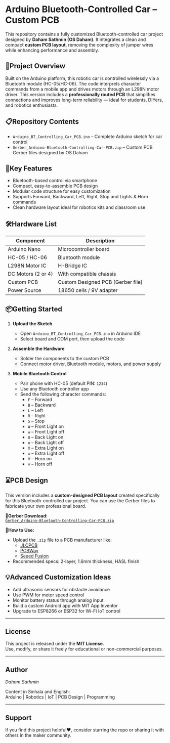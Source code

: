# Arduino Bluetooth-Controlled Car – Custom PCB

This repository contains a fully customized Bluetooth-controlled car project designed by **Daham Sathmin (OS Daham)**. It integrates a clean and compact **custom PCB layout**, removing the complexity of jumper wires while enhancing performance and assembly.

## 🔎Project Overview

Built on the Arduino platform, this robotic car is controlled wirelessly via a Bluetooth module (HC-05/HC-06). The code interprets character commands from a mobile app and drives motors through an L298N motor driver.
This version includes a **professionally routed PCB** that simplifies connections and improves long-term reliability — ideal for students, DIYers, and robotics enthusiasts.


## 📋Repository Contents

- `Arduino_BT_Controlling_Car_PCB.ino` – Complete Arduino sketch for car control  
- `Gerber_Arduino-Bluetooth-Controlling-Car-PCB.zip` – Custom PCB Gerber files designed by OS Daham


## 🔑Key Features

- Bluetooth-based control via smartphone  
- Compact, easy-to-assemble PCB design  
- Modular code structure for easy customization  
- Supports Forward, Backward, Left, Right, Stop and Lights & Horn commands  
- Clean hardware layout ideal for robotics kits and classroom use


## 🛠Hardware List

| Component              | Description                         |
|------------------------|-------------------------------------|
| Arduino Nano           | Microcontroller board               |
| HC-05 / HC-06          | Bluetooth module                    |
| L298N Motor IC         | H-Bridge IC                         |
| DC Motors (2 or 4)     | With compatible chassis             |
| Custom PCB             | Custom Designed PCB (Gerber file)   |
| Power Source           | 18650 cells / 9V adapter            |


## 📦Getting Started

1. **Upload the Sketch**  
   - Open `Arduino_BT_Controlling_Car_PCB.ino` in Arduino IDE  
   - Select board and COM port, then upload the code

2. **Assemble the Hardware**  
   - Solder the components to the custom PCB  
   - Connect motor driver, Bluetooth module, motors, and power supply

3. **Mobile Bluetooth Control**  
   - Pair phone with HC-05 (default PIN: `1234`)  
   - Use any Bluetooth controller app  
   - Send the following character commands:
     - `F` – Forward  
     - `B` – Backward  
     - `L` – Left  
     - `R` – Right  
     - `S` – Stop
     - `W` – Front Light on
     - `w` – Front Light off
     - `U` – Back Light on
     - `u` – Back Light off
     - `X` – Extra Light on
     - `x` – Extra Light off
     - `V` – Horn on
     - `v` – Horn off

## ⌛️PCB Design

This version includes a **custom-designed PCB layout** created specifically for this Bluetooth-controlled car project. You can use the Gerber files to fabricate your own professional board.

**📁Gerber Download:**  
 [`Gerber_Arduino-Bluetooth-Controlling-Car-PCB.zip`](https://drive.google.com/file/d/1F9R93RxTxxKxCy0Tvj5duxJRR05ZcWrq/view?usp=sharing) 

**📌How to Use:**
- Upload the `.zip` file to a PCB manufacturer like:
  -  [JLCPCB](https://jlcpcb.com)
  -  [PCBWay](https://pcbway.com)
  -  [Seeed Fusion](https://www.seeedstudio.com/fusion.html)
- Recommended specs: 2-layer, 1.6mm thickness, HASL finish



## 💡Advanced Customization Ideas

- Add ultrasonic sensors for obstacle avoidance  
- Use PWM for motor speed control  
- Monitor battery status through analog input  
- Build a custom Android app with MIT App Inventor  
- Upgrade to ESP8266 or ESP32 for Wi-Fi IoT control

---

## License

This project is released under the **MIT License**.  
Use, modify, or share it freely for educational or non-commercial purposes.

---

## Author

*Daham Sathmin*

Content in Sinhala and English:  
Arduino | Robotics | IoT | PCB Design | Programming

---

## Support

If you find this project helpful❤️, consider starring the repo or sharing it with others in the maker community.
